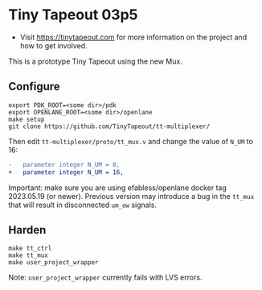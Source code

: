 # Tiny Tapeout 03p5

* Visit https://tinytapeout.com for more information on the project and how to get involved.

This is a prototype Tiny Tapeout using the new Mux.

## Configure

```
export PDK_ROOT=<some dir>/pdk
export OPENLANE_ROOT=<some dir>/openlane
make setup
git clone https://github.com/TinyTapeout/tt-multiplexer/
```

Then edit `tt-multiplexer/proto/tt_mux.v` and change the value of `N_UM` to 16:

```diff
-	parameter integer N_UM = 8,
+	parameter integer N_UM = 16,
```

Important: make sure you are using efabless/openlane docker tag 2023.05.19 (or newer). 
Previous version may introduce a bug in the `tt_mux` that will result in disconnected `um_ow` signals.

## Harden

```
make tt_ctrl
make tt_mux
make user_project_wrapper
```

Note: `user_project_wrapper` currently fails with LVS errors.